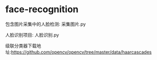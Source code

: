 # face-recognition


包含图片采集中的人脸检测: 采集图片.py

人脸识别项目: 人脸识别.py

级联分类器下载地址:https://github.com/opencv/opencv/tree/master/data/haarcascades

